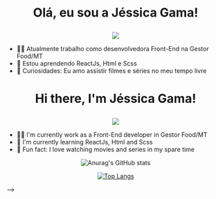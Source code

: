 <!--  Sobre mim Português -->
# <p align="center">Olá, eu sou a Jéssica Gama!</p>
<p align="center">
  <a href="https://github.com/KeyCuevasMelgarejo/KeyCuevasMelgarejo"><img src="https://readme-typing-svg.herokuapp.com?size=16&center=true&vCenter=true&width=700&lines=Graduanda+em+Ciência+da+Computação+pela+UFMS;Desenvolvedora+Trainee+Front-end+na+Gestor+Food/MT"></a>
</p>

- :woman_technologist: Atualmente trabalho como desenvolvedora Front-End na Gestor Food/MT
- :pencil: Estou aprendendo ReactJs, Html e Scss
- :pushpin: Curiosidades: Eu amo assistir filmes e séries no meu tempo livre


<!--  Sobre mim Inglês -->
# <p align="center">Hi there, I'm Jéssica Gama!</p>
<p align="center">
  <a href="https://github.com/KeyCuevasMelgarejo/KeyCuevasMelgarejo"><img src="https://readme-typing-svg.herokuapp.com?size=16&center=true&vCenter=true&width=700&lines=Undergraduate+in+Computer+Science+at+UFMS;Developer+Trainee+Front-end+at+Gestor+Food/MT"></a>
</p>

- :woman_technologist: I'm currently work as a Front-End developer in Gestor Food/MT
- :memo: I'm currently learning ReactJs, Html and Scss
- :pushpin: Fun fact: I love watching movies and series in my spare time

<!------ Dados Github ------>
<div align="center">
  
![Anurag's GitHub stats](https://github-readme-stats.vercel.app/api?username=jeszgama&count_private=true)
  
[![Top Langs](https://github-readme-stats.vercel.app/api/top-langs/?username=jeszgama&layout=compact)](https://github.com/jeszgama/github-readme-stats)
</div>
  
<!------ Cobra ------>
<!-- ![Snake animation](https://github.com/jeszgama/jeszgama/blob/output/github-contribution-grid-snake.svg)
<p align="end">
<!-- <img src="https://visitor-badge.laobi.icu/badge?page_id=jeszgama" alt="visitor badge"></img>
</p> --> -->
